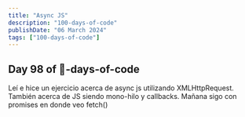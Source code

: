```yaml
---
title: "Async JS"
description: "100-days-of-code"
publishDate: "06 March 2024"
tags: ["100-days-of-code"]
---
```


## Day 98 of 💯-days-of-code

Leí e hice un ejercicio acerca de async js utilizando XMLHttpRequest. También acerca de JS siendo mono-hilo y callbacks. Mañana sigo con promises en donde veo fetch()
